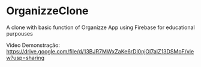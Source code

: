 # OrganizzeClone
A clone with basic function of Organizze App using Firebase for educational purpouses

Video Demonstração: https://drive.google.com/file/d/13BJR7MWxZaKe6rDl0njOl7aIZ13DSMoF/view?usp=sharing

